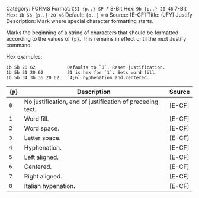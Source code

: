 Category: FORMS
Format: `CSI {p..} SP F`
8-Bit Hex: `9b {p..} 20 46`
7-Bit Hex: `1b 5b {p..} 20 46`
Default: `{p..}` = `0`
Source: [E-CF]
Title: (JFY) Justify
Description: Mark where special character formatting starts.

Marks the beginning of a string of characters that should be formatted according to the values of `{p}`. This remains in effect until the next Justify command.

Hex examples:

    1b 5b 20 62            Defaults to `0`. Reset justification.
    1b 5b 31 20 62         31 is hex for `1`. Sets word fill.
    1b 5b 34 3b 36 20 62   `4;6` hyphenation and centered.

| `{p}` | Description                                               | Source |
|-------|-----------------------------------------------------------|--------|
| `0`   | No justification, end of justification of preceding text. | [E-CF] |
| `1`   | Word fill.                                                | [E-CF] |
| `2`   | Word space.                                               | [E-CF] |
| `3`   | Letter space.                                             | [E-CF] |
| `4`   | Hyphenation.                                              | [E-CF] |
| `5`   | Left aligned.                                             | [E-CF] |
| `6`   | Centered.                                                 | [E-CF] |
| `7`   | Right aligned.                                            | [E-CF] |
| `8`   | Italian hypenation.                                       | [E-CF] |
